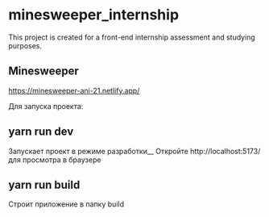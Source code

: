 # minesweeper_internship
This project is created for a front-end internship assessment and studying purposes.

Minesweeper
-----------

https://minesweeper-ani-21.netlify.app/

Для запуска проекта:

yarn run dev
-----------
Запускает проект в режиме разработки__ 
Откройте http://localhost:5173/ для просмотра в браузере

yarn run build 
-----------
Строит приложение в папку build
